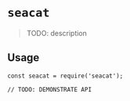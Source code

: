 # `seacat`

> TODO: description

## Usage

```
const seacat = require('seacat');

// TODO: DEMONSTRATE API
```
